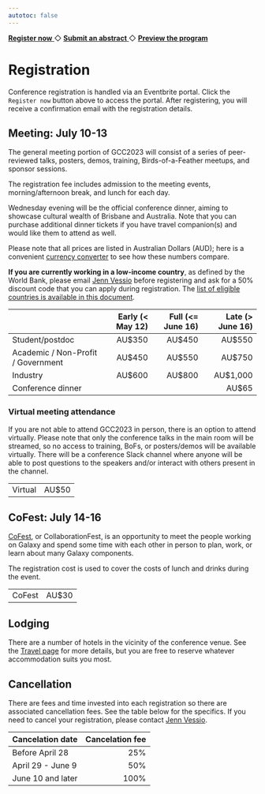 ```yaml
---
autotoc: false
---
```


<slot name="/events/gcc2023/header" />

<div class="text-center my-5">
    <a target="_blank" href="https://gcc-2023.eventbrite.com.au/" type="button" class="btn btn-primary">
        <strong>Register now</strong>
    </a>
    ◇
    <a target="_blank" href="https://forms.gle/ETCPW8Vnprbij7zn6" type="button" class="btn btn-primary">
        <strong>Submit an abstract</strong>
    </a>
    ◇
    <a target="_blank" href="/events/gcc2023/schedule/#schedule" type="button" class="btn btn-primary">
        <strong>Preview the program</strong>
    </a>
</div>

# Registration

Conference registration is handled via an Eventbrite portal. Click the
`Register now` button above to access the portal. After registering, you will
receive a confirmation email with the registration details.


## Meeting: July 10-13

The general meeting portion of GCC2023 will consist of a series of peer-reviewed
talks, posters, demos, training, Birds-of-a-Feather meetups, and sponsor sessions.

The registration fee includes admission to the meeting events, morning/afternoon
break, and lunch for each day.

Wednesday evening will be the official conference dinner, aiming to showcase
cultural wealth of Brisbane and Australia. Note that you can purchase additional
dinner tickets if you have travel companion(s) and would like them to attend as
well.

Please note that all prices are listed in Australian Dollars (AUD); here is a
convenient [currency
converter](https://www.oanda.com/currency-converter/en/?from=AUD&to=USD&amount=350)
to see how these numbers compare.

**If you are currently working in a low-income country**, as defined by the
World Bank, please email [Jenn Vessio](mailto:jvessio1@jhu.edu) before
registering and ask for a 50% discount code that you can apply during
registration. The [list of eligible countries is available in this
document](https://gxy-shared.s3.amazonaws.com/low-income-countries.pdf).

| | Early (< May 12) | Full (<= June 16) | Late (> June 16) |
| --- | ---: | ---: | ---: |
| Student/postdoc     | AU$350 | AU$450 | AU$550 |
| Academic / Non-Profit / Government | AU$450 | AU$550 | AU$750 |
| Industry            | AU$600 | AU$800 | AU$1,000 |
| Conference dinner            | |  | AU$65 |


### Virtual meeting attendance

If you are not able to attend GCC2023 in person, there is an option to attend
virtually. Please note that only the conference talks in the main room will be
streamed, so no access to training, BoFs, or posters/demos will be available
virtually. There will be a conference Slack channel where anyone will be able to
post questions to the speakers and/or interact with others present in the
channel.

| | |
| --- | ---: |
| Virtual             | AU$50 |

## CoFest: July 14-16

[CoFest](/events/gcc2022/cofest/), or CollaborationFest, is an opportunity to
meet the people working on Galaxy and spend some time with each other in person
to plan, work, or learn about many Galaxy components.

The registration cost is used to cover the costs of lunch and drinks during the
event.

| | |
| --- | ---: |
| CoFest | AU$30 |

## Lodging

There are a number of hotels in the vicinity of the conference venue. See the
[Travel page](/events/gcc2022/travel/) for more details, but you are free to
reserve whatever accommodation suits you most.

## Cancellation

There are fees and time invested into each registration so there are
associated cancellation fees. See the table below for the specifics. If you need
to cancel your registration, please contact [Jenn Vessio](mailto:jvessio1@jhu.edu).

| Cancelation date         | Cancelation fee |
| ------------------------ | --------------: |
| Before April 28          | 25%             |
| April 29 - June 9        | 50%             |
| June 10 and later        | 100%            |
